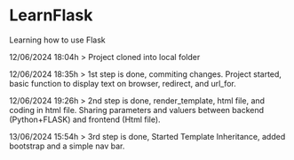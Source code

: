 # LearnFlask
Learning how to use Flask

12/06/2024 18:04h > Project cloned into local folder

12/06/2024 18:35h > 1st step is done, commiting changes. Project started, basic function to display text on browser, redirect, and url_for.

12/06/2024 19:26h > 2nd step is done, render_template, html file, and coding in html file. Sharing parameters and valuers between backend (Python+FLASK) and frontend (Html file).

13/06/2024 15:54h > 3rd step is done, Started Template Inheritance, added bootstrap and a simple nav bar.